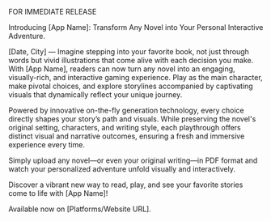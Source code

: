 FOR IMMEDIATE RELEASE

Introducing [App Name]: Transform Any Novel into Your Personal Interactive Adventure.

[Date, City] — Imagine stepping into your favorite book, not just through words but vivid illustrations that come alive with each decision you make. With [App Name], readers can now turn any novel into an engaging, visually-rich, and interactive gaming experience. Play as the main character, make pivotal choices, and explore storylines accompanied by captivating visuals that dynamically reflect your unique journey.

Powered by innovative on-the-fly generation technology, every choice directly shapes your story’s path and visuals. While preserving the novel's original setting, characters, and writing style, each playthrough offers distinct visual and narrative outcomes, ensuring a fresh and immersive experience every time.

Simply upload any novel—or even your original writing—in PDF format and watch your personalized adventure unfold visually and interactively.

Discover a vibrant new way to read, play, and see your favorite stories come to life with [App Name]!

Available now on [Platforms/Website URL].